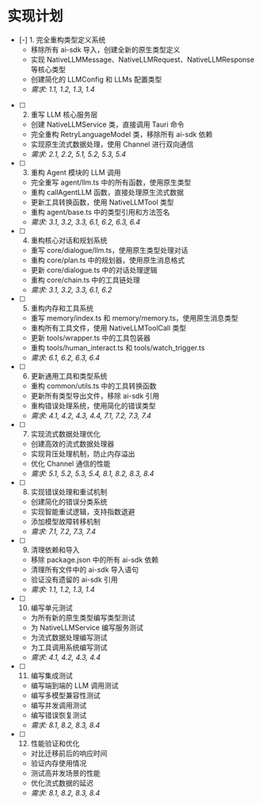 # 实现计划

- [-] 1. 完全重构类型定义系统
  - 移除所有 ai-sdk 导入，创建全新的原生类型定义
  - 实现 NativeLLMMessage、NativeLLMRequest、NativeLLMResponse 等核心类型
  - 创建简化的 LLMConfig 和 LLMs 配置类型
  - _需求: 1.1, 1.2, 1.3, 1.4_

- [ ] 2. 重写 LLM 核心服务层
  - 创建 NativeLLMService 类，直接调用 Tauri 命令
  - 完全重构 RetryLanguageModel 类，移除所有 ai-sdk 依赖
  - 实现原生流式数据处理，使用 Channel 进行双向通信
  - _需求: 2.1, 2.2, 5.1, 5.2, 5.3, 5.4_

- [ ] 3. 重构 Agent 模块的 LLM 调用
  - 完全重写 agent/llm.ts 中的所有函数，使用原生类型
  - 重构 callAgentLLM 函数，直接处理原生流式数据
  - 更新工具转换函数，使用 NativeLLMTool 类型
  - 重构 agent/base.ts 中的类型引用和方法签名
  - _需求: 3.1, 3.2, 3.3, 6.1, 6.2, 6.3, 6.4_

- [ ] 4. 重构核心对话和规划系统
  - 重写 core/dialogue/llm.ts，使用原生类型处理对话
  - 重构 core/plan.ts 中的规划器，使用原生消息格式
  - 更新 core/dialogue.ts 中的对话处理逻辑
  - 重构 core/chain.ts 中的工具链处理
  - _需求: 3.1, 3.2, 3.3, 6.1, 6.2_

- [ ] 5. 重构内存和工具系统
  - 重写 memory/index.ts 和 memory/memory.ts，使用原生消息类型
  - 重构所有工具文件，使用 NativeLLMToolCall 类型
  - 更新 tools/wrapper.ts 中的工具包装器
  - 重构 tools/human_interact.ts 和 tools/watch_trigger.ts
  - _需求: 6.1, 6.2, 6.3, 6.4_

- [ ] 6. 更新通用工具和类型系统
  - 重构 common/utils.ts 中的工具转换函数
  - 更新所有类型导出文件，移除 ai-sdk 引用
  - 重构错误处理系统，使用简化的错误类型
  - _需求: 4.1, 4.2, 4.3, 4.4, 7.1, 7.2, 7.3, 7.4_

- [ ] 7. 实现流式数据处理优化
  - 创建高效的流式数据处理器
  - 实现背压处理机制，防止内存溢出
  - 优化 Channel 通信的性能
  - _需求: 5.1, 5.2, 5.3, 5.4, 8.1, 8.2, 8.3, 8.4_

- [ ] 8. 实现错误处理和重试机制
  - 创建简化的错误分类系统
  - 实现智能重试逻辑，支持指数退避
  - 添加模型故障转移机制
  - _需求: 7.1, 7.2, 7.3, 7.4_

- [ ] 9. 清理依赖和导入
  - 移除 package.json 中的所有 ai-sdk 依赖
  - 清理所有文件中的 ai-sdk 导入语句
  - 验证没有遗留的 ai-sdk 引用
  - _需求: 1.1, 1.2, 1.3, 1.4_

- [ ] 10. 编写单元测试
  - 为所有新的原生类型编写类型测试
  - 为 NativeLLMService 编写服务测试
  - 为流式数据处理编写测试
  - 为工具调用系统编写测试
  - _需求: 4.1, 4.2, 4.3, 4.4_

- [ ] 11. 编写集成测试
  - 编写端到端的 LLM 调用测试
  - 编写多模型兼容性测试
  - 编写并发调用测试
  - 编写错误恢复测试
  - _需求: 8.1, 8.2, 8.3, 8.4_

- [ ] 12. 性能验证和优化
  - 对比迁移前后的响应时间
  - 验证内存使用情况
  - 测试高并发场景的性能
  - 优化流式数据的延迟
  - _需求: 8.1, 8.2, 8.3, 8.4_
